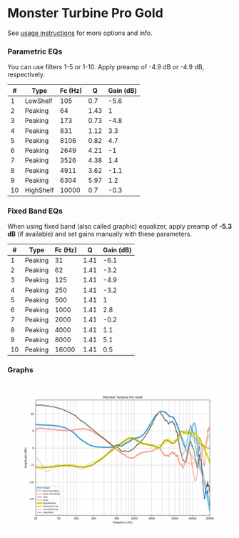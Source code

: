 # Monster Turbine Pro Gold
See [usage instructions](https://github.com/jaakkopasanen/AutoEq#usage) for more options and info.

### Parametric EQs
You can use filters 1-5 or 1-10. Apply preamp of -4.9 dB or -4.9 dB, respectively.

|   # | Type      |   Fc (Hz) |    Q |   Gain (dB) |
|-----|-----------|-----------|------|-------------|
|   1 | LowShelf  |       105 | 0.7  |        -5.6 |
|   2 | Peaking   |        64 | 1.43 |         1   |
|   3 | Peaking   |       173 | 0.73 |        -4.8 |
|   4 | Peaking   |       831 | 1.12 |         3.3 |
|   5 | Peaking   |      8106 | 0.82 |         4.7 |
|   6 | Peaking   |      2649 | 4.21 |        -1   |
|   7 | Peaking   |      3526 | 4.38 |         1.4 |
|   8 | Peaking   |      4911 | 3.62 |        -1.1 |
|   9 | Peaking   |      6304 | 5.97 |         1.2 |
|  10 | HighShelf |     10000 | 0.7  |        -0.3 |

### Fixed Band EQs
When using fixed band (also called graphic) equalizer, apply preamp of **-5.3 dB** (if available) and set gains manually with these parameters.

|   # | Type    |   Fc (Hz) |    Q |   Gain (dB) |
|-----|---------|-----------|------|-------------|
|   1 | Peaking |        31 | 1.41 |        -6.1 |
|   2 | Peaking |        62 | 1.41 |        -3.2 |
|   3 | Peaking |       125 | 1.41 |        -4.9 |
|   4 | Peaking |       250 | 1.41 |        -3.2 |
|   5 | Peaking |       500 | 1.41 |         1   |
|   6 | Peaking |      1000 | 1.41 |         2.8 |
|   7 | Peaking |      2000 | 1.41 |        -0.2 |
|   8 | Peaking |      4000 | 1.41 |         1.1 |
|   9 | Peaking |      8000 | 1.41 |         5.1 |
|  10 | Peaking |     16000 | 1.41 |         0.5 |

### Graphs
![](./Monster%20Turbine%20Pro%20Gold.png)

